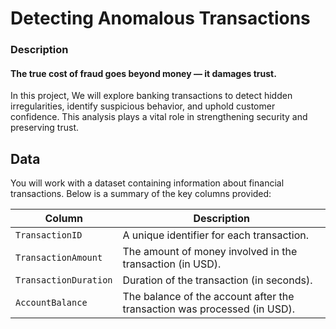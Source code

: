# Detecting Anomalous Transactions
<h3>Description</h3>
<h4>The true cost of fraud goes beyond money — it damages trust.</h4>
<p>In this project, We will explore banking transactions to detect hidden irregularities, identify suspicious behavior, and uphold customer confidence. This analysis plays a vital role in strengthening security and preserving trust.</p>

## Data

You will work with a dataset containing information about financial transactions. Below is a summary of the key columns provided:

| **Column**              | **Description**                                                                                   |
|--------------------------|---------------------------------------------------------------------------------------------------|
| `TransactionID`          | A unique identifier for each transaction.                                                       |
| `TransactionAmount`      | The amount of money involved in the transaction (in USD).                                        |
| `TransactionDuration`    | Duration of the transaction (in seconds).                                                       |
| `AccountBalance`         | The balance of the account after the transaction was processed (in USD).                        |
